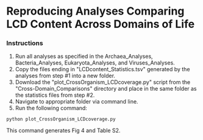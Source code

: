 # Reproducing Analyses Comparing LCD Content Across Domains of Life

### Instructions
1. Run all analyses as specified in the Archaea_Analyses, Bacteria_Analyses, Eukaryota_Analyses, and Viruses_Analyses.
2. Copy the files ending in "LCDcontent_Statistics.tsv" generated by the analyses from step #1 into a new folder.
3. Download the "plot_CrossOrganism_LCDcoverage.py" script from the "Cross-Domain_Comparisons" directory and place in the same folder as the statistics files from step #2.
4. Navigate to appropriate folder via command line.
5. Run the following command:

```
python plot_CrossOrganism_LCDcoverage.py
```

This command generates Fig 4 and Table S2.
